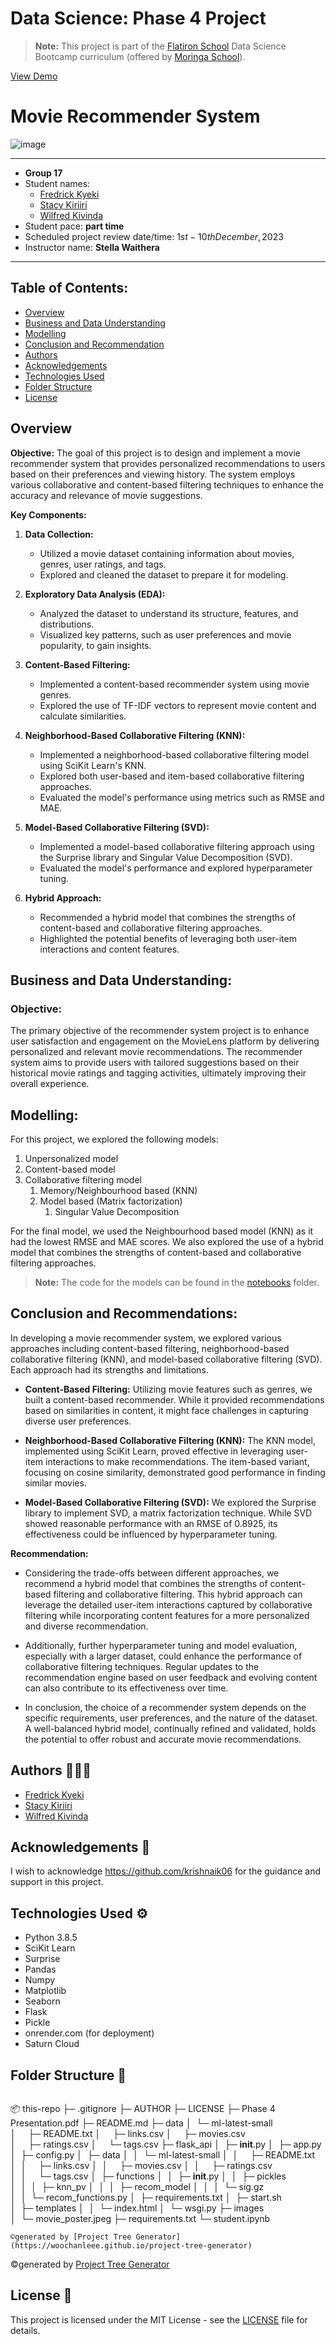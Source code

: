 # Data Science: Phase 4 Project

> **Note:** This project is part of the [Flatiron School](https://flatironschool.com/) Data Science Bootcamp curriculum (offered by [Moringa School](https://moringaschool.com/courses/data-science-course-part-time/?utm_source=google&utm_medium=cpc&utm_campaign=DSPT_2024&utm_id=Mar_18th_2024&https://moringaschool.com/courses/data-science-course-part-time/?utm_source=google&utm_medium=cpc&utm_campaign=DSPT_2024&utm_id=Mar_18th_2024&gclid=CjwKCAiAg9urBhB_EiwAgw88meuVKuCgN0GbBrUrQdZcJasaz7zb7v1ilwIp0KgQOxs2CKKduCxZNxoCQCoQAvD_BwE)).

<a href="https://movies-like-x.onrender.com/">View Demo</a>

# Movie Recommender System

![image](images/movie_poster.jpeg)

---

- **Group 17**
- Student names:
  - [Fredrick Kyeki](https://github.com/FREDRICKKYEKI)
  - [Stacy Kiriiri](https://github.com/kiriiri)
  - [Wilfred Kivinda](https://github.com/willieki)
- Student pace: **part time**
- Scheduled project review date/time: $1st - 10th December, 2023$
- Instructor name: **Stella Waithera**

---


## Table of Contents:

- [Overview](#overview)
- [Business and Data Understanding](#business-and-data-understanding)
- [Modelling](#modelling)
- [Conclusion and Recommendation](#conclusion-and-recommendations)
- [Authors](#authors-people_holding_hands)
- [Acknowledgements](#acknowledgements-link)
- [Technologies Used](#technologies-used-gear)
- [Folder Structure](#folder-structure-open_file_folder)
- [License](#license-page_with_curl)

## Overview

**Objective:**
The goal of this project is to design and implement a movie recommender system that provides personalized recommendations to users based on their preferences and viewing history. The system employs various collaborative and content-based filtering techniques to enhance the accuracy and relevance of movie suggestions.

**Key Components:**

1. **Data Collection:**

   - Utilized a movie dataset containing information about movies, genres, user ratings, and tags.
   - Explored and cleaned the dataset to prepare it for modeling.

2. **Exploratory Data Analysis (EDA):**

   - Analyzed the dataset to understand its structure, features, and distributions.
   - Visualized key patterns, such as user preferences and movie popularity, to gain insights.

3. **Content-Based Filtering:**

   - Implemented a content-based recommender system using movie genres.
   - Explored the use of TF-IDF vectors to represent movie content and calculate similarities.

4. **Neighborhood-Based Collaborative Filtering (KNN):**

   - Implemented a neighborhood-based collaborative filtering model using SciKit Learn's KNN.
   - Explored both user-based and item-based collaborative filtering approaches.
   - Evaluated the model's performance using metrics such as RMSE and MAE.

5. **Model-Based Collaborative Filtering (SVD):**

   - Implemented a model-based collaborative filtering approach using the Surprise library and Singular Value Decomposition (SVD).
   - Evaluated the model's performance and explored hyperparameter tuning.

6. **Hybrid Approach:**
   - Recommended a hybrid model that combines the strengths of content-based and collaborative filtering approaches.
   - Highlighted the potential benefits of leveraging both user-item interactions and content features.

## Business and Data Understanding:

### Objective:

The primary objective of the recommender system project is to enhance user satisfaction and engagement on the MovieLens platform by delivering personalized and relevant movie recommendations. The recommender system aims to provide users with tailored suggestions based on their historical movie ratings and tagging activities, ultimately improving their overall experience.

## Modelling:

For this project, we explored the following models:

1. Unpersonalized model
1. Content-based model
1. Collaborative filtering model
   1. Memory/Neighbourhood based (KNN)
   1. Model based (Matrix factorization)
      1. Singular Value Decomposition

For the final model, we used the Neighbourhood based model (KNN) as it had the lowest RMSE and MAE scores.
We also explored the use of a hybrid model that combines the strengths of content-based and collaborative filtering approaches.

> **Note:** The code for the models can be found in the [notebooks](notebooks) folder.

## Conclusion and Recommendations:

In developing a movie recommender system, we explored various approaches including content-based filtering, neighborhood-based collaborative filtering (KNN), and model-based collaborative filtering (SVD). Each approach had its strengths and limitations.

- **Content-Based Filtering:** Utilizing movie features such as genres, we built a content-based recommender. While it provided recommendations based on similarities in content, it might face challenges in capturing diverse user preferences.

- **Neighborhood-Based Collaborative Filtering (KNN):** The KNN model, implemented using SciKit Learn, proved effective in leveraging user-item interactions to make recommendations. The item-based variant, focusing on cosine similarity, demonstrated good performance in finding similar movies.

- **Model-Based Collaborative Filtering (SVD):** We explored the Surprise library to implement SVD, a matrix factorization technique. While SVD showed reasonable performance with an RMSE of 0.8925, its effectiveness could be influenced by hyperparameter tuning.

**Recommendation:**

- Considering the trade-offs between different approaches, we recommend a hybrid model that combines the strengths of content-based filtering and collaborative filtering. This hybrid approach can leverage the detailed user-item interactions captured by collaborative filtering while incorporating content features for a more personalized and diverse recommendation.

- Additionally, further hyperparameter tuning and model evaluation, especially with a larger dataset, could enhance the performance of collaborative filtering techniques. Regular updates to the recommendation engine based on user feedback and evolving content can also contribute to its effectiveness over time.

- In conclusion, the choice of a recommender system depends on the specific requirements, user preferences, and the nature of the dataset. A well-balanced hybrid model, continually refined and validated, holds the potential to offer robust and accurate movie recommendations.

## Authors :people_holding_hands:

- [Fredrick Kyeki](https://github.com/FREDRICKKYEKI)
- [Stacy Kiriiri](https://github.com/kiriiri)
- [Wilfred Kivinda](https://github.com/willieki)

## Acknowledgements :link:

I wish to acknowledge https://github.com/krishnaik06 for the guidance and support in this project.

## Technologies Used :gear:

- Python 3.8.5
- SciKit Learn
- Surprise
- Pandas
- Numpy
- Matplotlib
- Seaborn
- Flask
- Pickle
- onrender.com (for deployment)
- Saturn Cloud

## Folder Structure :open_file_folder:

```
```
📦 this-repo
├─ .gitignore
├─ AUTHOR
├─ LICENSE
├─ Phase 4 Presentation.pdf
├─ README.md
├─ data
│  └─ ml-latest-small
│     ├─ README.txt
│     ├─ links.csv
│     ├─ movies.csv
│     ├─ ratings.csv
│     └─ tags.csv
├─ flask_api
│  ├─ __init__.py
│  ├─ app.py
│  ├─ config.py
│  ├─ data
│  │  └─ ml-latest-small
│  │     ├─ README.txt
│  │     ├─ links.csv
│  │     ├─ movies.csv
│  │     ├─ ratings.csv
│  │     └─ tags.csv
│  ├─ functions
│  │  ├─ __init__.py
│  │  ├─ pickles
│  │  │  ├─ knn_pv
│  │  │  ├─ recom_model
│  │  │  └─ sig.gz
│  │  └─ recom_functions.py
│  ├─ requirements.txt
│  ├─ start.sh
│  ├─ templates
│  │  └─ index.html
│  └─ wsgi.py
├─ images
│  └─ movie_poster.jpeg
├─ requirements.txt
└─ student.ipynb
```
©generated by [Project Tree Generator](https://woochanleee.github.io/project-tree-generator)
```

©generated by [Project Tree Generator](https://woochanleee.github.io/project-tree-generator)

## License :page_with_curl:

This project is licensed under the MIT License - see the [LICENSE](/LICENSE) file for details.
